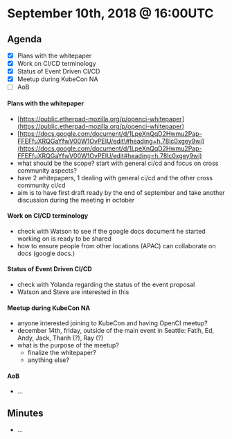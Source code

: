 # September 10th, 2018 @ 16:00UTC



## **Agenda**

* [x] Plans with the whitepaper
* [x] Work on CI/CD terminology
* [x] Status of Event Driven CI/CD
* [x] Meetup during KubeCon NA
* [ ] AoB

#### Plans with the whitepaper

* [https://public.etherpad-mozilla.org/p/openci-whitepaper](https://public.etherpad-mozilla.org/p/openci-whitepaper)
* [https://docs.google.com/document/d/1LpeXnQqD2Hwmu2Pap-FFEFfuXRQGaYfwV00W1OvPEIU/edit\#heading=h.78lc0xgey9wi](https://docs.google.com/document/d/1LpeXnQqD2Hwmu2Pap-FFEFfuXRQGaYfwV00W1OvPEIU/edit#heading=h.78lc0xgey9wi)
* what should be the scope? start with general ci/cd and focus on cross community aspects?
* have 2 whitepapers, 1 dealing with general ci/cd and the other cross community ci/cd
* aim is to have first draft ready by the end of september and take another discussion during the meeting in october

#### Work on CI/CD terminology

* check with Watson to see if the google docs document he started working on is ready to be shared
* how to ensure people from other locations \(APAC\) can collaborate on docs \(google docs.\)

#### Status of Event Driven CI/CD

* check with Yolanda regarding the status of the event proposal
* Watson and Steve are interested in this

#### Meetup during KubeCon NA

* anyone interested joining to KubeCon and having OpenCI meetup?
* december 14th, friday, outside of the main event in Seattle: Fatih, Ed, Andy, Jack, Thanh \(?\), Ray \(?\)
* what is the purpose of the meetup?
  * finalize the whitepaper?
  * anything else?

#### AoB

* ...

## **Minutes**

* ...

